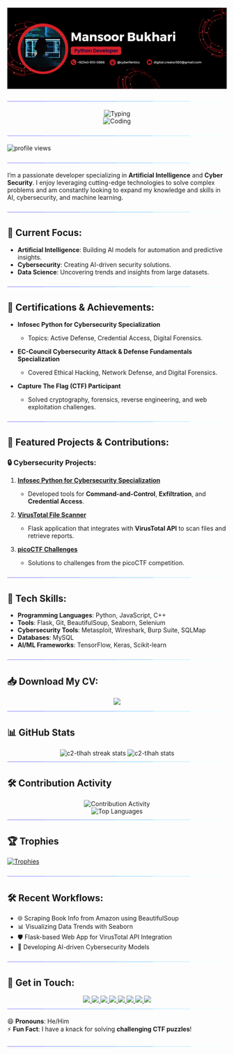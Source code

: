 <!-- Banner Image -->
![Welcome Banner](./assets/banner.png)

<p align="center">
  <img src="./assets/arrow.gif" alt="Arrow"/>
</p>

<p align="center">
  <img src="https://readme-typing-svg.demolab.com?font=Roboto+Slab&weight=500&size=25&duration=4000&pause=500&color=32CD32&center=false&vCenter=true&width=700&height=55&lines=👋+Hey%2C+I'm+Syed+Mansoor+ul+Hassan+Bukhari;💻+Passionate+Developer+in;🧠+AI%2C+Cybersecurity+%26+Machine+Learning;🎓+Certified+in+AI%2C+Machine+Learning+%26+Deep+Learning;🏆+from+NAVTTC;🔧+Creating+Innovative+Solutions;🌍+to+Real-World+Problems;🤝+Let's+Connect+and+Collaborate+!" alt="Typing"/>
  <br/>
  <img src="https://media.giphy.com/media/hv13U4h8Y7hEdCQ0Ik/giphy.gif" alt="Coding"/>
</p>

<p align="center">
  <img src="./assets/arrow.gif" alt="Arrow"/>
</p>


<p align="left"> <img src="https://komarev.com/ghpvc/?username=cyberfantics&abbreviated=true&base=1957800&style=for-the-badge" alt="profile views" /> </p>

<img src="./assets/arrow.gif"/>

<p align="left">I’m a passionate developer specializing in <strong>Artificial Intelligence</strong> and <strong>Cyber Security</strong>. I enjoy leveraging cutting-edge technologies to solve complex problems and am constantly looking to expand my knowledge and skills in AI, cybersecurity, and machine learning.</p>

<img src="./assets/arrow.gif"/>

## 🌱 Current Focus:
- **Artificial Intelligence**: Building AI models for automation and predictive insights.
- **Cybersecurity**: Creating AI-driven security solutions.
- **Data Science**: Uncovering trends and insights from large datasets.

<img src="./assets/arrow.gif"/>

## 📜 Certifications & Achievements:
- **Infosec Python for Cybersecurity Specialization**  
  - Topics: Active Defense, Credential Access, Digital Forensics.
  
- **EC-Council Cybersecurity Attack & Defense Fundamentals Specialization**  
  - Covered Ethical Hacking, Network Defense, and Digital Forensics.
  
- **Capture The Flag (CTF) Participant**  
  - Solved cryptography, forensics, reverse engineering, and web exploitation challenges.

<img src="./assets/arrow.gif"/>

## 💼 Featured Projects & Contributions:

### 🔒 **Cybersecurity Projects**:
1. **[Infosec Python for Cybersecurity Specialization](https://github.com/cyberfantics/python-for-cybersecurity)**  
   - Developed tools for **Command-and-Control**, **Exfiltration**, and **Credential Access**.

2. **[VirusTotal File Scanner](https://github.com/cyberfantics/virus-total-scanner)**  
   - Flask application that integrates with **VirusTotal API** to scan files and retrieve reports.

3. **[picoCTF Challenges](https://github.com/cyberfantics/picoCTF-challenges)**  
   - Solutions to challenges from the picoCTF competition.

<img src="./assets/arrow.gif"/>

## 🔧 Tech Skills:
- **Programming Languages**: Python, JavaScript, C++
- **Tools**: Flask, Git, BeautifulSoup, Seaborn, Selenium
- **Cybersecurity Tools**: Metasploit, Wireshark, Burp Suite, SQLMap
- **Databases**: MySQL
- **AI/ML Frameworks**: TensorFlow, Keras, Scikit-learn

<img src="./assets/arrow.gif"/>

## 📥 Download My CV:

<div align="center">
  <a href="./assets/CV.pdf" download="CV.pdf">
    <img src="https://img.shields.io/badge/Download%20CV-Click%20Here-brightgreen?style=for-the-badge&logo=github">
  </a>
</div>

<img src="./assets/arrow.gif"/>

## 📊 GitHub Stats

<div align="center">
    <img width="400" height="200" src="https://github-readme-streak-stats.herokuapp.com/?user=cyberfantics&count_private=true&theme=react&border_radius=10&background=1F2937&stroke=000000&ring=10B981&fire=F59E0B&currStreakLabel=E5E7EB&sideNums=10B981&currStreakNum=3B82F6&dates=9CA3AF&sideLabels=F3F4F6&theme=radical" alt="c2-tlhah streak stats"/>
    <img width="400" height="200" src="https://github-readme-stats.vercel.app/api?username=cyberfantics&count_private=true&show_icons=true&theme=radical&border_radius=10&background=1F2937&icon_color=3B82F6&title_color=10B981&text_color=9CA3AF" alt="c2-tlhah stats"/>
</div>

<img src="./assets/arrow.gif">

## 🛠️ Contribution Activity

<div align="center">
    <img width="1000" height="200" src="https://github-profile-summary-cards.vercel.app/api/cards/profile-details?username=cyberfantics&theme=vue&background=1F2937" alt="Contribution Activity"/>
    <br/>
    <img width="400" height="300" src="https://github-readme-stats.vercel.app/api/top-langs?username=cyberfantics&show_icons=true&locale=en&layout=compact&theme=radical&border_radius=10&background=1F2937&title_color=10B981&text_color=9CA3AF" alt="Top Languages"/>
</div>


<img src="./assets/arrow.gif">

## 🏆 Trophies

[![Trophies](https://github-profile-trophy.vercel.app/?username=cyberfantics&theme=radical&no-frame=true&column=7)](https://github.com/ryo-ma/github-profile-trophy)

<img src="./assets/arrow.gif"/>

## 🛠 Recent Workflows:
- 🌐 Scraping Book Info from Amazon using BeautifulSoup
- 📊 Visualizing Data Trends with Seaborn
- 🛡️ Flask-based Web App for VirusTotal API Integration
- 🔐 Developing AI-driven Cybersecurity Models

<img src="./assets/arrow.gif"/>

## 🤝 Get in Touch:

<div align="center">
  <a href="https://www.linkedin.com/in/mansoor-bukhari-77549a264/">
    <img src="https://img.shields.io/badge/LinkedIn-Connect%20with%20me-blue?style=for-the-badge&logo=linkedin">
  </a>
  <a href="mailto:digital.creator380@gmail.com">
    <img src="https://img.shields.io/badge/Email-Send%20Me%20an%20Email-red?style=for-the-badge&logo=gmail">
  </a>
  <a href="https://www.kaggle.com/mansoorbukhari">
    <img src="https://img.shields.io/badge/Kaggle-Check%20my%20Profile-green?style=for-the-badge&logo=kaggle">
  </a>
  <a href="https://www.facebook.com/mansoorbukhari860?mibextid=ZbWKwL">
    <img src="https://img.shields.io/badge/Facebook-Follow%20me%20on%20Facebook-3b5998?style=for-the-badge&logo=facebook">
  </a>
  <a href="https://wa.me/923408100868">
    <img src="https://img.shields.io/badge/WhatsApp-Chat%20with%20me-25D366?style=for-the-badge&logo=whatsapp">
  </a>
  <a href="https://www.hackerrank.com/profile/salfihacker">
    <img src="https://img.shields.io/badge/HackerRank-Check%20my%20Profile-brightgreen?style=for-the-badge&logo=hackerrank">
  </a>
  <a href="https://leetcode.com/u/salfihacker/">
    <img src="https://img.shields.io/badge/LeetCode-Check%20my%20Profile-yellow?style=for-the-badge&logo=leetcode">
  </a>
  <a href="https://instagram.com/cyberfantics">
    <img src="https://img.shields.io/badge/Instagram-Follow%20me%20on%20Instagram-pink?style=for-the-badge&logo=instagram">
  </a>
</div>


<img src="./assets/arrow.gif"/>

😄 **Pronouns**: He/Him  
⚡ **Fun Fact**: I have a knack for solving **challenging CTF puzzles**!

<img src="./assets/arrow.gif"/>
